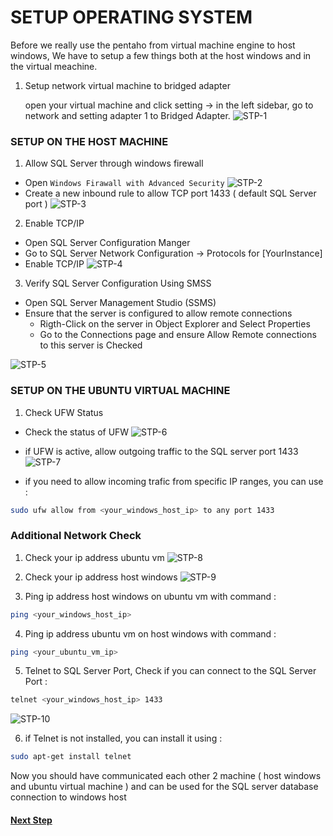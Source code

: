 # SETUP OPERATING SYSTEM

Before we really use the pentaho from virtual machine engine to host windows, We have to setup a few things both at the host windows and in the virtual meachine.

1. Setup network virtual machine to bridged adapter

    open your virtual machine and click setting -> in the left sidebar, go to network and setting adapter 1 to Bridged Adapter.
![STP-1](img/setup/stp1.png)


### SETUP ON THE HOST MACHINE

1. Allow SQL Server through windows firewall
- Open ` Windows Firawall with Advanced Security `
![STP-2](img/setup/stp2.png)
- Create a new inbound rule to allow TCP port 1433 ( default SQL Server port )
![STP-3](img/setup/stp3.png)

2. Enable TCP/IP 
- Open SQL Server Configuration Manger
- Go to SQL Server Network Configuration -> Protocols for [YourInstance]
- Enable TCP/IP
![STP-4](img/setup/stp4.png)

3. Verify SQL Server Configuration Using SMSS
- Open SQL Server Management Studio (SSMS)
- Ensure that the server is configured to allow remote connections
    - Rigth-Click on the server in Object Explorer and Select Properties
    - Go to the Connections page and ensure Allow Remote connections to this server is Checked

![STP-5](img/setup/stp5.png)

### SETUP ON THE UBUNTU VIRTUAL MACHINE

1. Check UFW Status 
- Check the status of UFW
![STP-6](img/setup/stp6.png)

- if UFW is active, allow outgoing traffic to the SQL server port 1433
![STP-7](img/setup/stp7.png)

- if you need to allow incoming trafic from specific IP ranges, you can use :
```sh
sudo ufw allow from <your_windows_host_ip> to any port 1433
```

### Additional Network Check

1. Check your ip address ubuntu vm
![STP-8](img/setup/stp8.png)

2. Check your ip address host windows
![STP-9](img/setup/stp9.png)

3. Ping ip address host windows on ubuntu vm with command :
```sh
ping <your_windows_host_ip>
```

4. Ping ip address ubuntu vm on host windows with command :
```sh
ping <your_ubuntu_vm_ip>
```

5. Telnet to SQL Server Port, Check if you can connect to the SQL Server Port :
```sh
telnet <your_windows_host_ip> 1433
```
![STP-10](img/setup/stp10.png)

6. if Telnet is not installed, you can install it using :
```sh
sudo apt-get install telnet
```

Now you should have communicated each other 2 machine ( host windows and ubuntu virtual machine ) and can be used for the SQL server database connection to windows host


#### <a href='https://github.com/geetoor-maven/pentaho/blob/master/8_CONNECT_DRIVER_SQL.md'>Next Step</a>